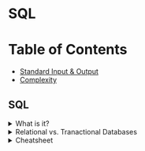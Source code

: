 # SQL

# Table of Contents
* [Standard Input & Output](Standard-Input-&-Output)
* [Complexity](complexity)

## SQL
<details><summary>What is it?</summary>
<p>
<li> Sturctured Query Language - language for structured database management and data manipulation
<li>Used to (1) read and retrieve data, (2) write data, and (3) update data
</p>
</details>

<details><summary>Relational vs. Tranactional Databases</summary>
<p>
<table style="width:100%">
  <tr>
    <th>Relational</th>
    <th>Transactional</th> 
  </tr>
  <tr>
    <td> 
	    <ul>
		    <li>shows relationships between tables</li>
		    <li>easy querying and data manipulation</li>
	   </ul>
    </td>
    <td>
	    <ul>
		    <li>operational database</li>
	   </ul>
    </td>
  </tr>

</table>

</p>
</details>


<details><summary>Cheatsheet</summary>
<p>
	<iframe src="
        https://github.com/jaime-garvey/dsml-study-guide/images/zt_sql_cheat_sheet.pdf"></iframe>
	  </object>
</p>
</details>
<!--stackedit_data:
eyJoaXN0b3J5IjpbLTEyMzUwNDkwOSwtNzkxMTc4ODc3LDExNz
EzNjc1NjAsLTE0NTE5OTI2MjYsLTkxNjY5MjEzOSwtMTUyNjkx
OTc3OCwtODI3OTkwNjY5LDczMDk5ODExNl19
-->